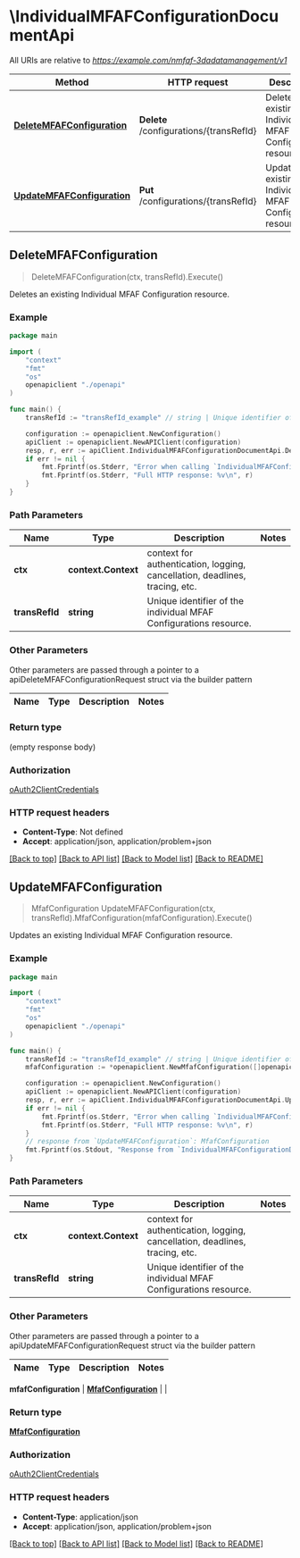 # \IndividualMFAFConfigurationDocumentApi

All URIs are relative to *https://example.com/nmfaf-3dadatamanagement/v1*

Method | HTTP request | Description
------------- | ------------- | -------------
[**DeleteMFAFConfiguration**](IndividualMFAFConfigurationDocumentApi.md#DeleteMFAFConfiguration) | **Delete** /configurations/{transRefId} | Deletes an existing Individual MFAF Configuration resource.
[**UpdateMFAFConfiguration**](IndividualMFAFConfigurationDocumentApi.md#UpdateMFAFConfiguration) | **Put** /configurations/{transRefId} | Updates an existing Individual MFAF Configuration resource.



## DeleteMFAFConfiguration

> DeleteMFAFConfiguration(ctx, transRefId).Execute()

Deletes an existing Individual MFAF Configuration resource.

### Example

```go
package main

import (
    "context"
    "fmt"
    "os"
    openapiclient "./openapi"
)

func main() {
    transRefId := "transRefId_example" // string | Unique identifier of the individual MFAF Configurations resource.

    configuration := openapiclient.NewConfiguration()
    apiClient := openapiclient.NewAPIClient(configuration)
    resp, r, err := apiClient.IndividualMFAFConfigurationDocumentApi.DeleteMFAFConfiguration(context.Background(), transRefId).Execute()
    if err != nil {
        fmt.Fprintf(os.Stderr, "Error when calling `IndividualMFAFConfigurationDocumentApi.DeleteMFAFConfiguration``: %v\n", err)
        fmt.Fprintf(os.Stderr, "Full HTTP response: %v\n", r)
    }
}
```

### Path Parameters


Name | Type | Description  | Notes
------------- | ------------- | ------------- | -------------
**ctx** | **context.Context** | context for authentication, logging, cancellation, deadlines, tracing, etc.
**transRefId** | **string** | Unique identifier of the individual MFAF Configurations resource. | 

### Other Parameters

Other parameters are passed through a pointer to a apiDeleteMFAFConfigurationRequest struct via the builder pattern


Name | Type | Description  | Notes
------------- | ------------- | ------------- | -------------


### Return type

 (empty response body)

### Authorization

[oAuth2ClientCredentials](../README.md#oAuth2ClientCredentials)

### HTTP request headers

- **Content-Type**: Not defined
- **Accept**: application/json, application/problem+json

[[Back to top]](#) [[Back to API list]](../README.md#documentation-for-api-endpoints)
[[Back to Model list]](../README.md#documentation-for-models)
[[Back to README]](../README.md)


## UpdateMFAFConfiguration

> MfafConfiguration UpdateMFAFConfiguration(ctx, transRefId).MfafConfiguration(mfafConfiguration).Execute()

Updates an existing Individual MFAF Configuration resource.

### Example

```go
package main

import (
    "context"
    "fmt"
    "os"
    openapiclient "./openapi"
)

func main() {
    transRefId := "transRefId_example" // string | Unique identifier of the individual MFAF Configurations resource.
    mfafConfiguration := *openapiclient.NewMfafConfiguration([]openapiclient.MessageConfiguration{*openapiclient.NewMessageConfiguration("CorreId_example", "NotificationURI_example")}) // MfafConfiguration | 

    configuration := openapiclient.NewConfiguration()
    apiClient := openapiclient.NewAPIClient(configuration)
    resp, r, err := apiClient.IndividualMFAFConfigurationDocumentApi.UpdateMFAFConfiguration(context.Background(), transRefId).MfafConfiguration(mfafConfiguration).Execute()
    if err != nil {
        fmt.Fprintf(os.Stderr, "Error when calling `IndividualMFAFConfigurationDocumentApi.UpdateMFAFConfiguration``: %v\n", err)
        fmt.Fprintf(os.Stderr, "Full HTTP response: %v\n", r)
    }
    // response from `UpdateMFAFConfiguration`: MfafConfiguration
    fmt.Fprintf(os.Stdout, "Response from `IndividualMFAFConfigurationDocumentApi.UpdateMFAFConfiguration`: %v\n", resp)
}
```

### Path Parameters


Name | Type | Description  | Notes
------------- | ------------- | ------------- | -------------
**ctx** | **context.Context** | context for authentication, logging, cancellation, deadlines, tracing, etc.
**transRefId** | **string** | Unique identifier of the individual MFAF Configurations resource. | 

### Other Parameters

Other parameters are passed through a pointer to a apiUpdateMFAFConfigurationRequest struct via the builder pattern


Name | Type | Description  | Notes
------------- | ------------- | ------------- | -------------

 **mfafConfiguration** | [**MfafConfiguration**](MfafConfiguration.md) |  | 

### Return type

[**MfafConfiguration**](MfafConfiguration.md)

### Authorization

[oAuth2ClientCredentials](../README.md#oAuth2ClientCredentials)

### HTTP request headers

- **Content-Type**: application/json
- **Accept**: application/json, application/problem+json

[[Back to top]](#) [[Back to API list]](../README.md#documentation-for-api-endpoints)
[[Back to Model list]](../README.md#documentation-for-models)
[[Back to README]](../README.md)

